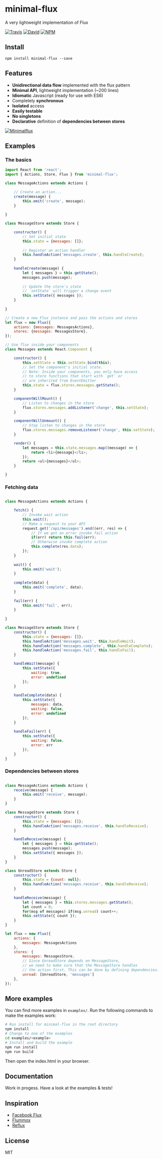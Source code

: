 minimal-flux
=========

A very lightweight implementation of Flux

[![Travis](https://img.shields.io/travis/malte-wessel/minimal-flux.svg?style=flat-square)](https://travis-ci.org/malte-wessel/minimal-flux)
[![David](https://img.shields.io/david/malte-wessel/minimal-flux.svg?style=flat-square)]()
[![NPM](https://img.shields.io/badge/NPM-minimal--flux-brightgreen.svg?style=flat-square)]()

## Install

````
npm install minimal-flux --save
````

## Features
* **Unidirectional data flow** implemented with the flux pattern
* **Minimal API**, lightweight implementation (~200 lines)
* **Idiomatic** Javascript (ready for use with ES6)
* Completely **synchronous**
* **Isolated** access
* **Easily testable**
* **No singletons**
* **Declarative** definition of **dependencies between stores**

[![Minimalflux](http://breakdesign.de/minimalflux.png)]()

## Examples

### The basics

````javascript
import React from 'react';
import { Actions, Store, Flux } from 'minimal-flux';

class MessageActions extends Actions {

    // Create an action...
    create(message) {
        this.emit('create', message);
    }
    
}

class MessageStore extends Store {

    constructor() {
        // Set initial state
        this.state = {messages: []};
        
        // Register an action handler
        this.handleAction('messages.create', this.handleCreate);
    }
    
    handleCreate(message) {
        let { messages } = this.getState();
        messages.push(message);
        
        // Update the store's state
        // `setState` will trigger a change event
        this.setState({ messages });
    }
    
}

// Create a new Flux instance and pass the actions and stores
let flux = new Flux({
    actions: {messages: MessagesActions},
    stores: {messages: MessagesStore},
});

// Use flux inside your components
class Messages extends React.Component {

    constructor() {
        this.setState = this.setState.bind(this);
        // Set the component's initial state.
        // Note: Inside your components, you only have access
        // to store functions that start with `get` or 
        // are inherited from EventEmitter
        this.state = flux.stores.messages.getState();
    }

    componentWillMount() {
        // Listen to changes in the store
        flux.stores.messages.addListener('change', this.setState);
    }

    componentWillUnmount() {
        // Stop listen to changes in the store
        flux.stores.messages.removeListener('change', this.setState);
    }

    render() {
        let messages = this.state.messages.map((message) => {
            return <li>{message}</li>;
        });
        return <ul>{messages}</ul>;
    }

}

````

### Fetching data

````javascript

class MessageActions extends Actions {

    fetch() {
        // Invoke wait action
        this.wait();
        // Make a request to your API
        request.get('/api/messages').end((err, res) => {
            // If we got an error invoke fail action
            if(err) return this.fail(err);
            // Otherwise invoke complete action
            this.complete(res.data);
        });
    }
    
    wait() {
        this.emit('wait');
    }
    
    complete(data) {
        this.emit('complete', data);
    }
    
    fail(err) {
        this.emit('fail', err);
    }
    
}

class MessageStore extends Store {
    constructor() {
        this.state = {messages: []};
        this.handleAction('messages.wait', this.handleWait);
        this.handleAction('messages.complete', this.handleComplete);
        this.handleAction('messages.fail', this.handleFail);
    }

    handleWait(message) {
        this.setState({
            waiting: true,
            error: undefined
        });
    }
    
    handleComplete(data) {
        this.setState({
            messages: data,
            waiting: false,
            error: undefined
        });
    }    
    
    handleFail(err) {
        this.setState({
            waiting: false,
            error: err
        });
    }
}


````

### Dependencies between stores

````javascript

class MessageActions extends Actions {
    receive(message) {
        this.emit('receive', message);
    }
}

class MessageStore extends Store {
    constructor() {
        this.state = {messages: []};
        this.handleAction('messages.receive', this.handleReceive);
    }

    handleReceive(message) {
        let { messages } = this.getState();
        messages.push(message);
        this.setState({ messages });
    }
}

class UnreadStore extends Store {
    constructor() {
        this.state = {count: null};
        this.handleAction('messages.receive', this.handleReceive);
    }
    
    handleReceive(message) {
        let { messages } = this.stores.messages.getState();
        let count = 0;
        for(msg of messages) if(msg.unread) count++;
        this.setState({ count });
    }
}

let flux = new Flux({
    actions: {
        messages: MessagesActions
    },
    stores: {
        messages: MessagesStore,
        // Since UnreadStore depends on MessageStore, 
        // we need to make sure that the MessageStore handles
        // the action first. This can be done by defining dependencies:
        unread: [UnreadStore, 'messages']
    },
});
````


## More examples

You can find more examples in `examples/`. Run the following commands to make the examples work:

````bash
# Run install for minimal-flux in the root directory
npm install
# Change to one of the examples
cd examples/<example>
# Install and build the example
npm run install
npm run build
````

Then open the index.html in your browser.

## Documentation

Work in progess. Have a look at the examples & tests!

## Inspiration
* [Facebook Flux](https://github.com/facebook/flux)
* [Flummox](https://github.com/acdlite/flummox)
* [Reflux](https://github.com/spoike/refluxjs)

## License
MIT
